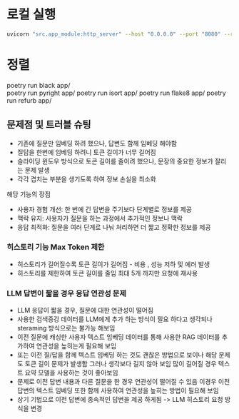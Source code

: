 # 로컬 실행

```bash
uvicorn "src.app_module:http_server" --host "0.0.0.0" --port "8080" --reload
```
# 정렬

poetry run black app/                                                                                                     
poetry run pyright app/
poetry run isort app/
poetry run flake8 app/
poetry run refurb app/

## 문제점 및 트러블 슈팅
- 기존에 질문만 임베딩 하려 했으나, 답변도 함께 임베딩 해야함
- 질답을 한번에 임베딩 하려니 토큰 길이가 너무 길어짐
- 슬라이딩 윈도우 방식으로 토큰 길이를 줄이려 했으나, 문장의 중요한 정보가 잘리는 문제 발생
- 각각 겹치는 부분을 생기도록 하여 정보 손실을 최소화

해당 기능의 장점
- 사용자 경험 개선:
  한 번에 긴 답변을 주기보다 단계별로 정보를 제공
- 맥락 유지:
  사용자가 질문을 하는 과정에서 추가적인 정보나 맥락
- 응답 최적화:
  질문을 여러 단계로 나눠 처리하면 더 짧고 정확한 정보를 제공

### 히스토리 기능 Max Token 제한
- 히스토리가 길어질수록 토큰 길이가 길어짐 - 비용 , 성능 저하 및 에러 발생
- 히스토리를 제한하여 토큰 길이를 줄임 최대 5개 까지만 요청에 재사용

### LLM 답변이 짧을 경우 응답 연관성 문제
- LLM 응답이 짧을 경우, 질문에 대한 연관성이 떨어짐
- 사용한 검색증강 데이터를 LLM에게 추가 하는 방식이 필요 하다고 생각되나 steraming 방식으로는 불가능 해보임
- 이전 질문에 캐싱한 사용자 텍스트 임베딩 데이터를 통해 사용한 RAG 데이터를 추가하여 연관성을 높히는게 필요해 보임
- 또는 이전 질/답을 함께 텍스트 임베딩 하는 것도 괜찮은 방법으로 보이나 해당 문제도 토큰 길이 문제가 발생함 그러나 생각보다 길지 않아 보임 많이 길어질 경우 텍스트 요약 모델을 사용하는 것이 좋아보임
- 문제로 이전 답변 내용과 다른 질문을 한 경우 연관성이 떨어질 수 있음 이경우 이전 답변의 텍스트 임베딩 또한 함께 사용하여 연관성을 높히는 방법이 필요해 보임
- 상기 기법으로 이전 답변에 종속적인 답변을 제공 하게됨 -> LLM 히스토리 요청 방식을 변경 